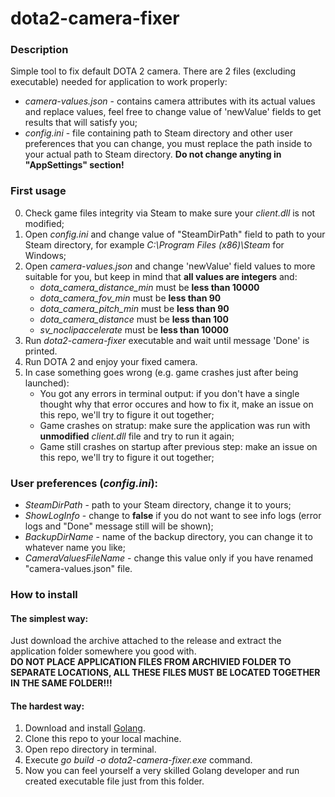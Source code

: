 # dota2-camera-fixer
### Description
Simple tool to fix default DOTA 2 camera.
There are 2 files (excluding executable) needed for application to work properly:
- *camera-values.json* - contains camera attributes with its actual values and replace values, feel free to change value of 'newValue' fields to get 
results that will satisfy you;
- *config.ini* - file containing path to Steam directory and other user preferences that you can change, you must replace the path inside to your actual path to Steam directory. **Do not change anyting in "AppSettings" section!**
### First usage
0. Check game files integrity via Steam to make sure your *client.dll* is not modified;
1. Open *config.ini* and change value of "SteamDirPath" field to path to your Steam directory, for example *C:\Program Files (x86)\Steam* for Windows;
2. Open *camera-values.json* and change 'newValue' field values to more suitable for you, but keep in mind that **all values are integers** and:
    - *dota_camera_distance_min* must be **less than 10000**
    - *dota_camera_fov_min* must be **less than 90**
    - *dota_camera_pitch_min* must be **less than 90**
    - *dota_camera_distance* must be **less than 100**
    - *sv_noclipaccelerate* must be **less than 10000**
3. Run *dota2-camera-fixer* executable and wait until message 'Done' is printed.
4. Run DOTA 2 and enjoy your fixed camera.
5. In case something goes wrong (e.g. game crashes just after being launched):
    - You got any errors in terminal output: if you don't have a single thought why that error occures and how to fix it, 
    make an issue on this repo, we'll try to figure it out together;   
    - Game crashes on stratup: make sure the application was run with **unmodified** *client.dll* file and try to run it again;
    - Game still crashes on startup after previous step: make an issue on this repo, we'll try to figure it out together;
### User preferences (*config.ini*):
- *SteamDirPath* - path to your Steam directory, change it to yours;
- *ShowLogInfo* - change to **false** if you do not want to see info logs (error logs and "Done" message still will be shown);
- *BackupDirName* - name of the backup directory, you can change it to whatever name you like;
- *CameraValuesFileName* - change this value only if you have renamed "camera-values.json" file.
### How to install
#### The simplest way:
Just download the archive attached to the release and extract the application folder somewhere you good with.  
**DO NOT PLACE APPLICATION FILES FROM ARCHIVIED FOLDER TO SEPARATE LOCATIONS, ALL THESE FILES MUST BE LOCATED TOGETHER IN THE SAME FOLDER!!!**
#### The hardest way:
1. Download and install [Golang](https://go.dev/doc/install).
2. Clone this repo to your local machine.
3. Open repo directory in terminal.
4. Execute *go build -o dota2-camera-fixer.exe* command.
5. Now you can feel yourself a very skilled Golang developer and run created executable file just from this folder.
